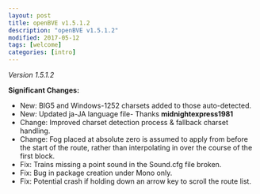 ```yaml
---
layout: post
title: openBVE v1.5.1.2
description: "openBVE v1.5.1.2"
modified: 2017-05-12
tags: [welcome]
categories: [intro]
---
```


*Version 1.5.1.2*

**Significant Changes:**

* New: BIG5 and Windows-1252 charsets added to those auto-detected.
* New: Updated ja-JA language file- Thanks __midnightexpress1981__
* Change: Improved charset detection process & fallback charset handling.
* Change: Fog placed at absolute zero is assumed to apply from before the start of the route, rather than interpolating in over the course of the first block.
* Fix: Trains missing a point sound in the Sound.cfg file broken.
* Fix: Bug in package creation under Mono only.
* Fix: Potential crash if holding down an arrow key to scroll the route list.
